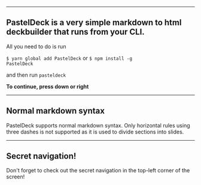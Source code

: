 
---

## PastelDeck is a very simple markdown to html deckbuilder that runs from your CLI.

All you need to do is run

<code>$ yarn global add PastelDeck</code> or
<code>$ npm install -g PastelDeck</code>

and then run
<code>pasteldeck</code>

**To continue, press down or right**

---

## Normal markdown syntax

PastelDeck supports normal markdown syntax. Only horizontal rules using three dashes is not supported as it is used to divide sections into slides.

---

## Secret navigation!

Don't forget to check out the secret navigation in the top-left corner of the screen!
